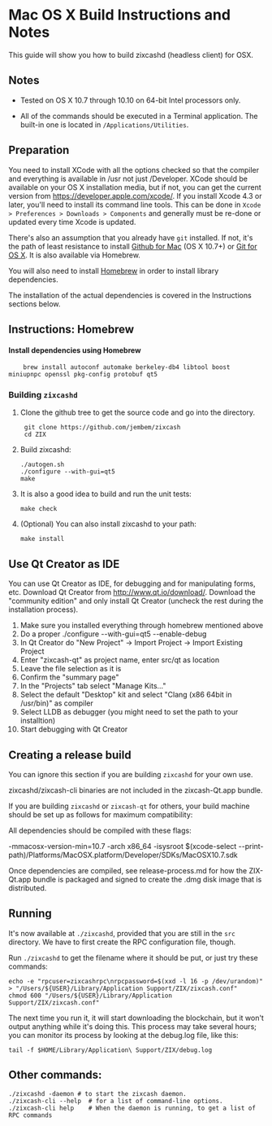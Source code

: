 Mac OS X Build Instructions and Notes
====================================
This guide will show you how to build zixcashd (headless client) for OSX.

Notes
-----

* Tested on OS X 10.7 through 10.10 on 64-bit Intel processors only.

* All of the commands should be executed in a Terminal application. The
built-in one is located in `/Applications/Utilities`.

Preparation
-----------

You need to install XCode with all the options checked so that the compiler
and everything is available in /usr not just /Developer. XCode should be
available on your OS X installation media, but if not, you can get the
current version from https://developer.apple.com/xcode/. If you install
Xcode 4.3 or later, you'll need to install its command line tools. This can
be done in `Xcode > Preferences > Downloads > Components` and generally must
be re-done or updated every time Xcode is updated.

There's also an assumption that you already have `git` installed. If
not, it's the path of least resistance to install [Github for Mac](https://mac.github.com/)
(OS X 10.7+) or
[Git for OS X](https://code.google.com/p/git-osx-installer/). It is also
available via Homebrew.

You will also need to install [Homebrew](http://brew.sh) in order to install library
dependencies.

The installation of the actual dependencies is covered in the Instructions
sections below.

Instructions: Homebrew
----------------------

#### Install dependencies using Homebrew

        brew install autoconf automake berkeley-db4 libtool boost miniupnpc openssl pkg-config protobuf qt5

### Building `zixcashd`

1. Clone the github tree to get the source code and go into the directory.

        git clone https://github.com/jembem/zixcash
        cd ZIX

2.  Build zixcashd:

        ./autogen.sh
        ./configure --with-gui=qt5
        make

3.  It is also a good idea to build and run the unit tests:

        make check

4.  (Optional) You can also install zixcashd to your path:

        make install

Use Qt Creator as IDE
------------------------
You can use Qt Creator as IDE, for debugging and for manipulating forms, etc.
Download Qt Creator from http://www.qt.io/download/. Download the "community edition" and only install Qt Creator (uncheck the rest during the installation process).

1. Make sure you installed everything through homebrew mentioned above
2. Do a proper ./configure --with-gui=qt5 --enable-debug
3. In Qt Creator do "New Project" -> Import Project -> Import Existing Project
4. Enter "zixcash-qt" as project name, enter src/qt as location
5. Leave the file selection as it is
6. Confirm the "summary page"
7. In the "Projects" tab select "Manage Kits..."
8. Select the default "Desktop" kit and select "Clang (x86 64bit in /usr/bin)" as compiler
9. Select LLDB as debugger (you might need to set the path to your installtion)
10. Start debugging with Qt Creator

Creating a release build
------------------------
You can ignore this section if you are building `zixcashd` for your own use.

zixcashd/zixcash-cli binaries are not included in the zixcash-Qt.app bundle.

If you are building `zixcashd` or `zixcash-qt` for others, your build machine should be set up
as follows for maximum compatibility:

All dependencies should be compiled with these flags:

 -mmacosx-version-min=10.7
 -arch x86_64
 -isysroot $(xcode-select --print-path)/Platforms/MacOSX.platform/Developer/SDKs/MacOSX10.7.sdk

Once dependencies are compiled, see release-process.md for how the ZIX-Qt.app
bundle is packaged and signed to create the .dmg disk image that is distributed.

Running
-------

It's now available at `./zixcashd`, provided that you are still in the `src`
directory. We have to first create the RPC configuration file, though.

Run `./zixcashd` to get the filename where it should be put, or just try these
commands:

    echo -e "rpcuser=zixcashrpc\nrpcpassword=$(xxd -l 16 -p /dev/urandom)" > "/Users/${USER}/Library/Application Support/ZIX/zixcash.conf"
    chmod 600 "/Users/${USER}/Library/Application Support/ZIX/zixcash.conf"

The next time you run it, it will start downloading the blockchain, but it won't
output anything while it's doing this. This process may take several hours;
you can monitor its process by looking at the debug.log file, like this:

    tail -f $HOME/Library/Application\ Support/ZIX/debug.log

Other commands:
-------

    ./zixcashd -daemon # to start the zixcash daemon.
    ./zixcash-cli --help  # for a list of command-line options.
    ./zixcash-cli help    # When the daemon is running, to get a list of RPC commands
